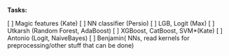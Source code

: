 **Tasks:**

[ ] Magic features (Kate)
[ ] NN classifier (Persio)
[ ] LGB, Logit (Max)
[ ] Utkarsh (Random Forest, AdaBoost)
[ ] XGBoost, CatBoost, SVM*(Kate)
[ ] Antonio (Logit, NaiveBayes)
[ ] Benjamin( NNs, read kernels for preprocessing/other stuff that can be done)

